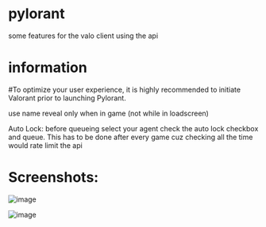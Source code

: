 # pylorant
some features for the valo client using the api

# information
  #To optimize your user experience, it is highly recommended to initiate Valorant prior to launching Pylorant.

  use name reveal only when in game (not while in loadscreen)

  Auto Lock: before queueing select your agent check the auto lock checkbox and queue.
            This has to be done after every game cuz checking all the time would rate limit the api

# Screenshots:
  ![image](https://github.com/leopardbyte/pylorant/assets/164386226/b56c62c8-cbb5-4856-aafd-d593c012d70d)

  ![image](https://github.com/leopardbyte/pylorant/assets/164386226/bc8922a5-2e6f-484a-b6ec-0f824fbfae1f)


  

